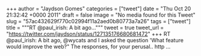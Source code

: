 
+++
author = "Jaydson Gomes"
categories = ["tweet"]
date = "Thu Oct 20 21:32:42 +0000 2011"
draft = false
image = "No media found for this Tweet"
slug = "57ac432629f770c02994f11a2aed0b80773a7a26"
tags = ["tweet"]
title = """RT @paul_irish: A bit ago..."""
tweet = true
tweet_url = "https://twitter.com/jaydson/status/127135176680681472"
+++
RT @paul_irish: A bit ago, @wycats and I asked the question 'What feature would improve the web?" The responses, for your perusal.. http ...
